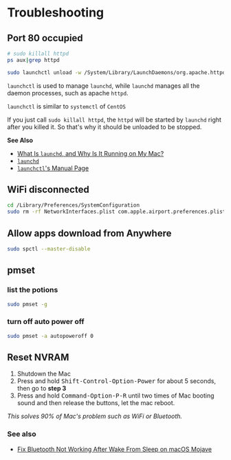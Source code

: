 # Troubleshooting

## Port 80 occupied

```bash
# sudo killall httpd
ps aux|grep httpd

sudo launchctl unload -w /System/Library/LaunchDaemons/org.apache.httpd.plist
```

`launchctl` is used to manage `launchd`, while `launchd` manages all the daemon processes, such as apache `httpd`.

`launchctl` is similar to `systemctl` of `CentOS`

If you just call `sudo killall httpd`, the `httpd` will be started by `launchd` right after you killed it. So that's why it should be unloaded to be stopped.

**See Also**

- [What Is `launchd`, and Why Is It Running on My Mac?](https://www.howtogeek.com/319048/what-is-launchd-and-why-is-it-running-on-my-mac/)
- [`launchd`](http://www.launchd.info/)
- [`launchctl`'s Manual Page ](https://developer.apple.com/legacy/library/documentation/Darwin/Reference/ManPages/man1/launchctl.1.html)

## WiFi disconnected

```bash
cd /Library/Preferences/SystemConfiguration
sudo rm -rf NetworkInterfaces.plist com.apple.airport.preferences.plist com.apple.network.eapolclient.configuration.plist preferences.plist
```

## Allow apps download from Anywhere


```bash
sudo spctl --master-disable
```

## pmset

### list the potions

```bash
sudo pmset -g
```

### turn off auto power off

```bash
sudo pmset -a autopoweroff 0
```

## Reset NVRAM

1. Shutdown the Mac
2. Press and hold <kbd>Shift-Control-Option-Power</kbd> for about 5 seconds, then go to **step 3**
3. Press and hold <kbd>Command-Option-P-R</kbd> until two times of Mac booting sound and then release the buttons, let the mac reboot.

_This solves 90% of Mac's problem such as WiFi or Bluetooth._

### See also

- [Fix Bluetooth Not Working After Wake From Sleep on macOS Mojave](https://pc-mac-help.com/blog/fix-bluetooth-not-working-after-wake-from-sleep-on-macos-mojave)